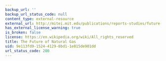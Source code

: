 ```yaml
---
backup_url: ''
backup_url_status_code: null
content_type: external-resource
external_url: http://mitei.mit.edu/publications/reports-studies/future-natural-gas
has_external_license_warning: true
is_broken: false
license: https://en.wikipedia.org/wiki/All_rights_reserved
title: The Future of Natural Gas
uid: 9e113fd9-1524-4129-8bd1-1e815de901dd
url_status_code: 200
---
```

